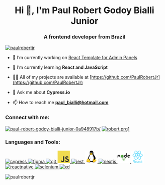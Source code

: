 <h1 align="center">Hi 👋, I'm Paul Robert Godoy Bialli Junior</h1>
<h3 align="center">A frontend developer from Brazil</h3>

<p align="left"> <a href="https://github.com/ryo-ma/github-profile-trophy"><img src="https://github-profile-trophy.vercel.app/?username=paulrobertjr" alt="paulrobertjr" /></a> </p>

- 🔭 I’m currently working on [React Template for Admin Panels](https://github.com/inovando/cra-template-inovando)

- 🌱 I’m currently learning **React and JavaScript**

- 👨‍💻 All of my projects are available at [https://github.com/PaulRobertJr](https://github.com/PaulRobertJr)

- 💬 Ask me about **Cypress.io**

- 📫 How to reach me **paul_bialli@hotmail.com**

<h3 align="left">Connect with me:</h3>
<p align="left">
<a href="https://linkedin.com/in/paul-robert-godoy-bialli-junior-0a948917b/" target="blank"><img align="center" src="https://cdn.jsdelivr.net/npm/simple-icons@3.0.1/icons/linkedin.svg" alt="paul-robert-godoy-bialli-junior-0a948917b/" height="30" width="40" /></a>
<a href="https://fb.com/robert.prg1" target="blank"><img align="center" src="https://cdn.jsdelivr.net/npm/simple-icons@3.0.1/icons/facebook.svg" alt="robert.prg1" height="30" width="40" /></a>
</p>

<h3 align="left">Languages and Tools:</h3>
<p align="left"> <a href="https://www.cypress.io" target="_blank"> <img src="https://raw.githubusercontent.com/simple-icons/simple-icons/6e46ec1fc23b60c8fd0d2f2ff46db82e16dbd75f/icons/cypress.svg" alt="cypress" width="40" height="40"/> </a> <a href="https://www.figma.com/" target="_blank"> <img src="https://www.vectorlogo.zone/logos/figma/figma-icon.svg" alt="figma" width="40" height="40"/> </a> <a href="https://git-scm.com/" target="_blank"> <img src="https://www.vectorlogo.zone/logos/git-scm/git-scm-icon.svg" alt="git" width="40" height="40"/> </a> <a href="https://developer.mozilla.org/en-US/docs/Web/JavaScript" target="_blank"> <img src="https://raw.githubusercontent.com/devicons/devicon/master/icons/javascript/javascript-original.svg" alt="javascript" width="40" height="40"/> </a> <a href="https://jestjs.io" target="_blank"> <img src="https://www.vectorlogo.zone/logos/jestjsio/jestjsio-icon.svg" alt="jest" width="40" height="40"/> </a> <a href="https://www.linux.org/" target="_blank"> <img src="https://raw.githubusercontent.com/devicons/devicon/master/icons/linux/linux-original.svg" alt="linux" width="40" height="40"/> </a> <a href="https://nextjs.org/" target="_blank"> <img src="https://cdn.worldvectorlogo.com/logos/nextjs-3.svg" alt="nextjs" width="40" height="40"/> </a> <a href="https://nodejs.org" target="_blank"> <img src="https://raw.githubusercontent.com/devicons/devicon/master/icons/nodejs/nodejs-original-wordmark.svg" alt="nodejs" width="40" height="40"/> </a> <a href="https://reactjs.org/" target="_blank"> <img src="https://raw.githubusercontent.com/devicons/devicon/master/icons/react/react-original-wordmark.svg" alt="react" width="40" height="40"/> </a> <a href="https://reactnative.dev/" target="_blank"> <img src="https://reactnative.dev/img/header_logo.svg" alt="reactnative" width="40" height="40"/> </a> <a href="https://www.selenium.dev" target="_blank"> <img src="https://raw.githubusercontent.com/detain/svg-logos/780f25886640cef088af994181646db2f6b1a3f8/svg/selenium-logo.svg" alt="selenium" width="40" height="40"/> </a> <a href="https://www.adobe.com/products/xd.html" target="_blank"> <img src="https://cdn.worldvectorlogo.com/logos/adobe-xd.svg" alt="xd" width="40" height="40"/> </a> </p>

<p><img align="center" src="https://github-readme-stats.vercel.app/api/top-langs?username=paulrobertjr&show_icons=true&locale=en&layout=compact" alt="paulrobertjr" /></p>
